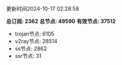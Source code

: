 更新时间2024-10-17 02:28:58

**总订阅: 2362**
**总节点: 49590**
**有效节点: 37512**
- trojan节点: 6105
- v2ray节点: 28514
- ss节点: 2862
- ssr节点: 31
